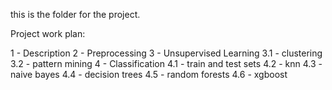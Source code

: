 this is the folder for the project.

Project work plan:

1 - Description
2 - Preprocessing
3 - Unsupervised Learning
  3.1 - clustering
  3.2 - pattern mining
4 - Classification
  4.1 - train and test sets
  4.2 - knn
  4.3 - naive bayes
  4.4 - decision trees
  4.5 - random forests
  4.6 - xgboost
  
